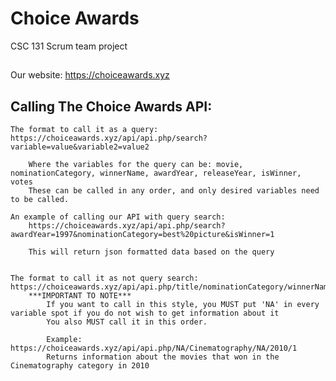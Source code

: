# Choice Awards
CSC 131 Scrum team project

##
Our website: https://choiceawards.xyz

## Calling The Choice Awards API: 

    The format to call it as a query: https://choiceawards.xyz/api/api.php/search?variable=value&variable2=value2

        Where the variables for the query can be: movie, nominationCategory, winnerName, awardYear, releaseYear, isWinner, votes
        These can be called in any order, and only desired variables need to be called.

    An example of calling our API with query search:
        https://choiceawards.xyz/api/api.php/search?awardYear=1997&nominationCategory=best%20picture&isWinner=1

        This will return json formatted data based on the query


    The format to call it as not query search: https://choiceawards.xyz/api/api.php/title/nominationCategory/winnerName/awardYear/isWinner
        ***IMPORTANT TO NOTE***
            If you want to call in this style, you MUST put 'NA' in every variable spot if you do not wish to get information about it
            You also MUST call it in this order. 

            Example: https://choiceawards.xyz/api/api.php/NA/Cinematography/NA/2010/1
            Returns information about the movies that won in the Cinematography category in 2010